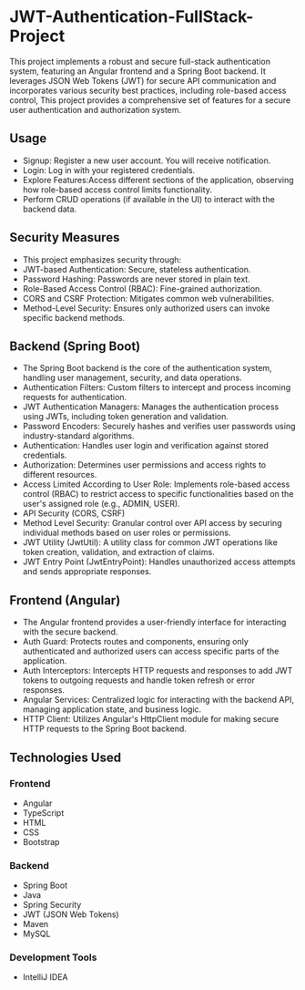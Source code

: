 # JWT-Authentication-FullStack-Project

This project implements a robust and secure full-stack authentication system, featuring an Angular frontend and a Spring Boot backend. It leverages JSON Web Tokens (JWT) for secure API communication and incorporates various security best practices, including role-based access control, This project provides a comprehensive set of features for a secure user authentication and authorization system.

## Usage

- Signup: Register a new user account. You will receive notification.
- Login: Log in with your registered credentials.
- Explore Features:Access different sections of the application, observing how role-based access control limits functionality.
- Perform CRUD operations (if available in the UI) to interact with the backend data.

## Security Measures
- This project emphasizes security through:
- JWT-based Authentication: Secure, stateless authentication.
- Password Hashing: Passwords are never stored in plain text.
- Role-Based Access Control (RBAC): Fine-grained authorization.
- CORS and CSRF Protection: Mitigates common web vulnerabilities.
- Method-Level Security: Ensures only authorized users can invoke specific backend methods.

## Backend (Spring Boot)
- The Spring Boot backend is the core of the authentication system, handling user management, security, and data operations.
- Authentication Filters: Custom filters to intercept and process incoming requests for authentication.
- JWT Authentication Managers: Manages the authentication process using JWTs, including token generation and validation.
- Password Encoders: Securely hashes and verifies user passwords using industry-standard algorithms.
- Authentication: Handles user login and verification against stored credentials.
- Authorization: Determines user permissions and access rights to different resources.
- Access Limited According to User Role: Implements role-based access control (RBAC) to restrict access to specific functionalities based on the user's assigned role (e.g., ADMIN, USER).
- API Security (CORS, CSRF)
- Method Level Security: Granular control over API access by securing individual methods based on user roles or permissions.
- JWT Utility (JwtUtil): A utility class for common JWT operations like token creation, validation, and extraction of claims.
- JWT Entry Point (JwtEntryPoint): Handles unauthorized access attempts and sends appropriate responses.

## Frontend (Angular)
- The Angular frontend provides a user-friendly interface for interacting with the secure backend.
- Auth Guard: Protects routes and components, ensuring only authenticated and authorized users can access specific parts of the application.
- Auth Interceptors: Intercepts HTTP requests and responses to add JWT tokens to outgoing requests and handle token refresh or error responses.
- Angular Services: Centralized logic for interacting with the backend API, managing application state, and business logic.
- HTTP Client: Utilizes Angular's HttpClient module for making secure HTTP requests to the Spring Boot backend.

## Technologies Used
### Frontend
- Angular
- TypeScript
- HTML
- CSS 
- Bootstrap

### Backend
- Spring Boot
- Java 
- Spring Security
- JWT (JSON Web Tokens)
- Maven
- MySQL

### Development Tools
- IntelliJ IDEA


